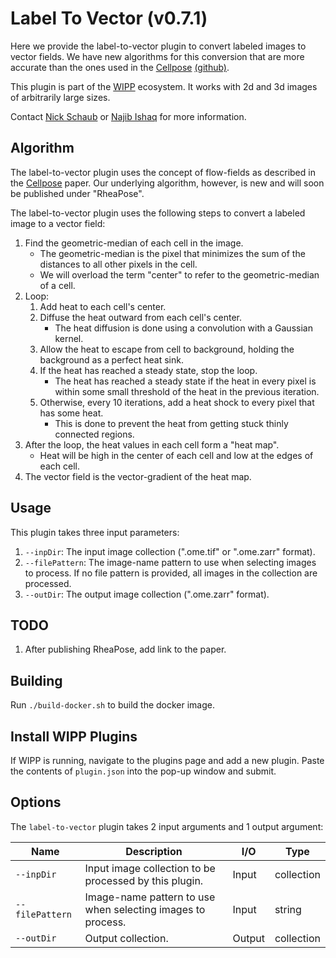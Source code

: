 # Label To Vector (v0.7.1)

Here we provide the label-to-vector plugin to convert labeled images to vector fields.
We have new algorithms for this conversion that are more accurate than the ones used in the [Cellpose](https://www.nature.com/articles/s41592-020-01018-x.epdf?sharing_token=yrCA1mB-y9TR8-RC8w_CPdRgN0jAjWel9jnR3ZoTv0Ms-A3TbUG5N7s_6d3I7lMImMDE6cyl-17ubiknffX50r-dX1un0XSIQ2PGYWsCV1du16fIaipcHNxste8FMByEL75Ek_S2_UEVkSk7lCFllWEVogGWJwmQkBC9uKq9UEA%3D) [(github)](https://github.com/MouseLand/cellpose).

This plugin is part of the [WIPP](https://isg.nist.gov/deepzoomweb/software/wipp) ecosystem.
It works with 2d and 3d images of arbitrarily large sizes.

Contact [Nick Schaub](mailto:nick.schaub@nih.gov) or [Najib Ishaq](mailto:najib.ishaq@nih.gov) for more information.

## Algorithm

The label-to-vector plugin uses the concept of flow-fields as described in the [Cellpose](https://www.nature.com/articles/s41592-020-01018-x.epdf?sharing_token=yrCA1mB-y9TR8-RC8w_CPdRgN0jAjWel9jnR3ZoTv0Ms-A3TbUG5N7s_6d3I7lMImMDE6cyl-17ubiknffX50r-dX1un0XSIQ2PGYWsCV1du16fIaipcHNxste8FMByEL75Ek_S2_UEVkSk7lCFllWEVogGWJwmQkBC9uKq9UEA%3D) paper.
Our underlying algorithm, however, is new and will soon be published under "RheaPose".

The label-to-vector plugin uses the following steps to convert a labeled image to a vector field:

1. Find the geometric-median of each cell in the image.
   - The geometric-median is the pixel that minimizes the sum of the distances to all other pixels in the cell.
   - We will overload the term "center" to refer to the geometric-median of a cell.
2. Loop:
   1. Add heat to each cell's center.
   2. Diffuse the heat outward from each cell's center.
      - The heat diffusion is done using a convolution with a Gaussian kernel.
   3. Allow the heat to escape from cell to background, holding the background as a perfect heat sink.
   4. If the heat has reached a steady state, stop the loop.
      - The heat has reached a steady state if the heat in every pixel is within some small threshold of the heat in the previous iteration.
   5. Otherwise, every 10 iterations, add a heat shock to every pixel that has some heat.
      - This is done to prevent the heat from getting stuck thinly connected regions.
3. After the loop, the heat values in each cell form a "heat map".
   - Heat will be high in the center of each cell and low at the edges of each cell.
4. The vector field is the vector-gradient of the heat map.

## Usage

This plugin takes three input parameters:

1. `--inpDir`: The input image collection (".ome.tif" or ".ome.zarr" format).
2. `--filePattern`: The image-name pattern to use when selecting images to process. If no file pattern is provided, all images in the collection are processed.
3. `--outDir`: The output image collection (".ome.zarr" format).

## TODO

1. After publishing RheaPose, add link to the paper.

## Building

Run `./build-docker.sh` to build the docker image.

## Install WIPP Plugins

If WIPP is running, navigate to the plugins page and add a new plugin.
Paste the contents of `plugin.json` into the pop-up window and submit.

## Options

The `label-to-vector` plugin takes 2 input arguments and 1 output argument:

| Name            | Description                                                 | I/O    | Type       |
| --------------- | ----------------------------------------------------------- | ------ | ---------- |
| `--inpDir`      | Input image collection to be processed by this plugin.      | Input  | collection |
| `--filePattern` | Image-name pattern to use when selecting images to process. | Input  | string     |
| `--outDir`      | Output collection.                                          | Output | collection |
